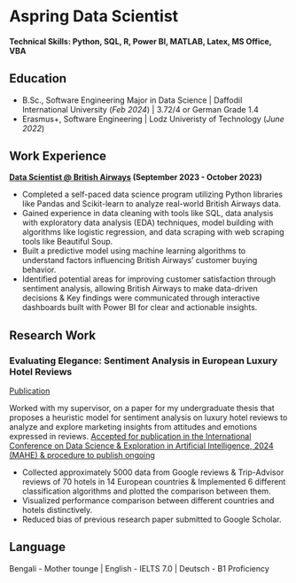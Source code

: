 # Aspring Data Scientist

#### Technical Skills: Python, SQL, R, Power BI, MATLAB, Latex, MS Office, VBA

## Education							       					        		
- B.Sc., Software Engineering Major in Data Science | Daffodil International University (_Feb 2024_) | 3.72/4 or German Grade 1.4
- Erasmus+, Software Engineering | Lodz Univeristy of Technology (_June 2022_)

## Work Experience
**[Data Scientist @ British Airways](https://drive.google.com/file/d/1WDS01tpeD9fXfvGFiK1J48iwuQPYIlbU/view?usp=drive_link) (September 2023 - October 2023)**
-  Completed a self-paced data science program utilizing Python libraries like Pandas and Scikit-learn to analyze real-world British Airways data.
- Gained experience in data cleaning with tools like SQL, data analysis with exploratory data analysis (EDA) techniques, model building with algorithms like logistic regression, and data scraping with web scraping tools like Beautiful Soup.
-  Built a predictive model using machine learning algorithms to understand factors influencing British Airways’ customer buying behavior.
-  Identified potential areas for improving customer satisfaction through sentiment analysis, allowing British Airways to make data-driven decisions & Key findings were communicated through interactive dashboards built with Power BI for clear and actionable insights.


## Research Work
### Evaluating Elegance: Sentiment Analysis in European Luxury Hotel Reviews 
[Publication](https://drive.google.com/file/d/1Ks1UHHiIWUaQAcVQ5f9t2-1osE3hyz1p/view?usp=sharing)

Worked with my supervisor, on a paper for my undergraduate thesis that proposes a heuristic model for sentiment analysis on luxury hotel reviews to analyze and explore marketing insights from attitudes and emotions expressed in reviews. [Accepted for publication in the International Conference on Data Science & Exploration in Artificial Intelligence, 2024 (MAHE) & procedure to publish ongoing](https://drive.google.com/file/d/1MUZ3N6E-YSfPj9JspS8eM3ixfljDTM-R/view?usp=drive_link)

- Collected approximately 5000 data from Google reviews & Trip-Advisor reviews of 70 hotels in 14 European countries & Implemented 6 different classification algorithms and plotted the comparison between them.
- Visualized performance comparison between different countries and hotels distinctively.
- Reduced bias of previous research paper submitted to Google Scholar.




## Language
Bengali - Mother tounge |
English - IELTS 7.0 |
Deutsch -  B1 Proficiency






